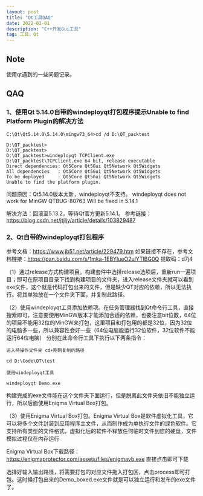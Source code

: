 ```yaml
---
layout: post
title: "Qt工具QAQ"
date: 2022-02-01
description: "C++开发Gui工具"
tag: 工具，Qt
---
```


## Note
使用qt遇到的一些问题记录。

## QAQ
### 1、使用Qt 5.14.0自带的windeployqt打包程序提示Unable to find Platform Plugin的解决方法
```
C:\Qt\Qt5.14.0\5.14.0\mingw73_64>cd /d D:\QT_packtest

D:\QT_packtest>
D:\QT_packtest>
D:\QT_packtest>windeployqt TCPClient.exe
D:\QT_packtest\TCPClient.exe 64 bit, release executable
Direct dependencies: Qt5Core Qt5Gui Qt5Network Qt5Widgets
All dependencies   : Qt5Core Qt5Gui Qt5Network Qt5Widgets
To be deployed     : Qt5Core Qt5Gui Qt5Network Qt5Widgets
Unable to find the platform plugin.
```
问题原因：Qt5.14.0版本太新，windeployqt不支持。
windeployqt does not work for MinGW QTBUG-80763 Will be fixed in 5.14.1

解决方法：回滚至5.13.2，等待Qt官方更新5.14.1。
参考链接：https://blog.csdn.net/jtjljy/article/details/103829487

### 2、Qt自带的windeployqt打包程序
参考文档：https://www.jb51.net/article/229479.htm
如果链接不存在，参考文档链接：https://pan.baidu.com/s/1mka-1EBYlueO2ulYTlBG0Q 
提取码：d7j4

（1）通过release方式构建项目。构建套件中选择release选项后，重新run一遍项目；即可在原项目目录下找到构建项目的文件夹，进入release文件夹就可以看到exe文件，这个就是代码打包出来的文件，但是缺少QT对应的依赖，所以无法执行。将其单独放在一个文件夹下面，并复制此路径。

（2）使用windeployqt工具添加依赖项。在任务管理器找到Qt命令行工具，直接搜索即可，注意要使用MinGW版本才能添加合适的依赖，也要注意bit位数，64位的项目不能用32位的MinGW来打包，这里项目和打包用的都是32位，因为32位的电脑多一些，所以兼容性会好一些（64位电脑能运行32位软件，32位软件不能运行64位电脑）
分别在此命令行工具下执行以下两条指令：
```
进入待操作文件夹 cd+刚刚复制的路径

cd D:\Code\QT\test

使用windeployqt工具

windeployqt Demo.exe
```
构建完成的exe文件能在这个文件夹下面运行，但是脱离此文件夹依旧不能独立运行，所以后面使用Enigma Virtual Box打包。

（3）使用Enigma Virtual Box打包。Enigma Virtual Box是软件虚拟化工具，它可以将多个文件封装到应用程序主文件，从而制作成为单执行文件的绿色软件。它支持所有类型的文件格式，虚拟化后的软件不释放任何临时文件到您的硬盘，文件模拟过程仅在内存运行

Enigma Virtual Box下载路径： https://enigmaprotector.com/assets/files/enigmavb.exe 直接点击即可下载

选择好输入输出路径，将需要打包的对应文件拖入打包区，点击process即可打包。这时候打包出来的Demo_boxed.exe文件就是可以独立运行和发布的exe文件了。
